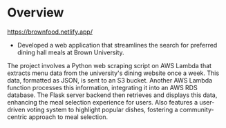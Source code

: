 # Overview
https://brownfood.netlify.app/

- Developed a web application that streamlines the search for preferred dining hall meals at Brown University.

The project involves a Python web scraping script on AWS Lambda that extracts menu data from the university's dining website once a week. This data, formatted as JSON, is sent to an S3 bucket. Another AWS Lambda function processes this information, integrating it into an AWS RDS database. The Flask server backend then retrieves and displays this data, enhancing the meal selection experience for users. Also features a user-driven voting system to highlight popular dishes, fostering a community-centric approach to meal selection.
